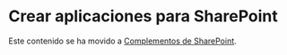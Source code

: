 
# Crear aplicaciones para SharePoint

Este contenido se ha movido a  [Complementos de SharePoint](sharepoint-add-ins.md).





